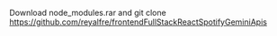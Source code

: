 Download node_modules.rar and git clone https://github.com/reyalfre/frontendFullStackReactSpotifyGeminiApis
